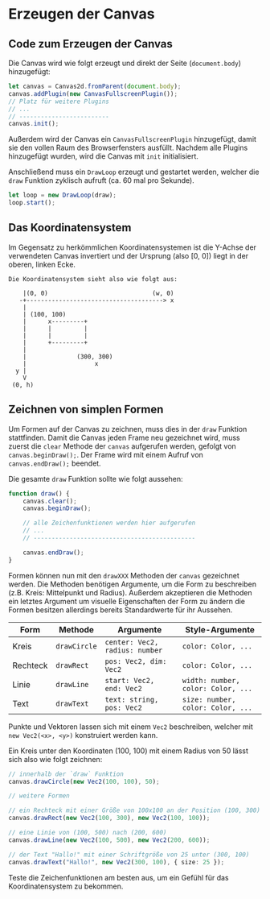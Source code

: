 # Erzeugen der Canvas

## Code zum Erzeugen der Canvas
Die Canvas wird wie folgt erzeugt und direkt der Seite (`document.body`) hinzugefügt:
```typescript
let canvas = Canvas2d.fromParent(document.body);
canvas.addPlugin(new CanvasFullscreenPlugin());
// Platz für weitere Plugins
// ...
// -------------------------
canvas.init();
```
Außerdem wird der Canvas ein `CanvasFullscreenPlugin` hinzugefügt, damit sie den vollen Raum des Browserfensters ausfüllt.
Nachdem alle Plugins hinzugefügt wurden, wird die Canvas mit `init` initialisiert.

Anschließend muss ein `DrawLoop` erzeugt und gestartet werden, welcher die `draw` Funktion zyklisch aufruft (ca. 60 mal pro Sekunde).
```typescript
let loop = new DrawLoop(draw);
loop.start();
```

## Das Koordinatensystem
Im Gegensatz zu herkömmlichen Koordinatensystemen ist die Y-Achse der verwendeten Canvas invertiert
und der Ursprung (also [0, 0]) liegt in der oberen, linken Ecke.
```
Die Koordinatensystem sieht also wie folgt aus:

    |(0, 0)                             (w, 0)
   -+--------------------------------------> x
    |
    | (100, 100)
    |      x---------+
    |      |         |
    |      |         |
    |      +---------+
    |
    |              (300, 300)
    |                   x
  y |
    V
 (0, h)
```

## Zeichnen von simplen Formen
Um Formen auf der Canvas zu zeichnen, muss dies in der `draw` Funktion stattfinden.
Damit die Canvas jeden Frame neu gezeichnet wird, muss zuerst die `clear` Methode der `canvas` aufgerufen werden,
gefolgt von `canvas.beginDraw();`.
Der Frame wird mit einem Aufruf von `canvas.endDraw();` beendet.

Die gesamte `draw` Funktion sollte wie folgt aussehen:
```typescript
function draw() {
    canvas.clear();
    canvas.beginDraw();

    // alle Zeichenfunktionen werden hier aufgerufen
    // ...
    // ---------------------------------------------

    canvas.endDraw();
}
```

Formen können nun mit den `drawXXX` Methoden der `canvas` gezeichnet werden.
Die Methoden benötigen Argumente, um die Form zu beschreiben (z.B. Kreis: Mittelpunkt und Radius).
Außerdem akzeptieren die Methoden ein letztes Argument um visuelle Eigenschaften der Form zu ändern
die Formen besitzen allerdings bereits Standardwerte für ihr Aussehen.

Form     | Methode      | Argumente                      | Style-Argumente
-------- | ------------ | ------------------------------ | ----------------------------------
Kreis    | `drawCircle` | `center: Vec2, radius: number` | `color: Color, ...`
Rechteck | `drawRect`   | `pos: Vec2, dim: Vec2`         | `color: Color, ...`
Linie    | `drawLine`   | `start: Vec2, end: Vec2`       | `width: number, color: Color, ...`
Text     | `drawText`   | `text: string, pos: Vec2`      | `size: number, color: Color, ...`

Punkte und Vektoren lassen sich mit einem `Vec2` beschreiben, welcher mit `new Vec2(<x>, <y>)` konstruiert werden kann.

Ein Kreis unter den Koordinaten (100, 100) mit einem Radius von 50 lässt sich also wie folgt zeichnen:
```typescript
// innerhalb der `draw` Funktion
canvas.drawCircle(new Vec2(100, 100), 50);
```

```typescript
// weitere Formen

// ein Rechteck mit einer Größe von 100x100 an der Position (100, 300)
canvas.drawRect(new Vec2(100, 300), new Vec2(100, 100));

// eine Linie von (100, 500) nach (200, 600)
canvas.drawLine(new Vec2(100, 500), new Vec2(200, 600));

// der Text "Hallo!" mit einer Schriftgröße von 25 unter (300, 100)
canvas.drawText("Hallo!", new Vec2(300, 100), { size: 25 });
```

Teste die Zeichenfunktionen am besten aus, um ein Gefühl für das Koordinatensystem zu bekommen.

